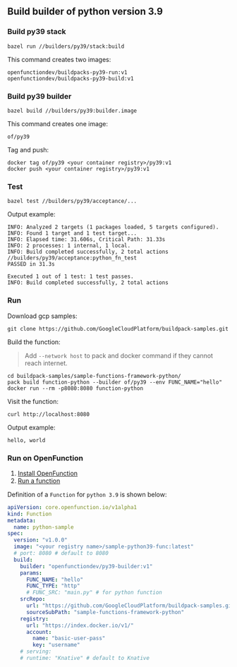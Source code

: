 ## Build builder of python version 3.9

### Build py39 stack

```shell
bazel run //builders/py39/stack:build
```

This command creates two images:

```shell
openfunctiondev/buildpacks-py39-run:v1
openfunctiondev/buildpacks-py39-build:v1
```

### Build py39 builder

```shell
bazel build //builders/py39:builder.image
```

This command creates one image:

```shell
of/py39
```

Tag and push:

```shell
docker tag of/py39 <your container registry>/py39:v1
docker push <your container registry>/py39:v1
```

### Test

```shell
bazel test //builders/py39/acceptance/...
```

Output example:

```shell
INFO: Analyzed 2 targets (1 packages loaded, 5 targets configured).
INFO: Found 1 target and 1 test target...
INFO: Elapsed time: 31.606s, Critical Path: 31.33s
INFO: 2 processes: 1 internal, 1 local.
INFO: Build completed successfully, 2 total actions
//builders/py39/acceptance:python_fn_test                            PASSED in 31.3s

Executed 1 out of 1 test: 1 test passes.
INFO: Build completed successfully, 2 total actions
```

### Run

Download gcp samples:

```shell
git clone https://github.com/GoogleCloudPlatform/buildpack-samples.git
```

Build the function:

> Add `--network host` to pack and docker command if they cannot reach internet.

```shell
cd buildpack-samples/sample-functions-framework-python/
pack build function-python --builder of/py39 --env FUNC_NAME="hello"
docker run --rm -p8080:8080 function-python
```

Visit the function:

```shell
curl http://localhost:8080
```

Output example:

```shell
hello, world
```

### Run on OpenFunction

1. [Install OpenFunction](https://github.com/OpenFunction/OpenFunction#quickstart)
2. [Run a function](https://github.com/OpenFunction/OpenFunction#sample-run-a-function)

Definition of a ```Function``` for ```python 3.9``` is shown below:

```yaml
apiVersion: core.openfunction.io/v1alpha1
kind: Function
metadata:
  name: python-sample
spec:
  version: "v1.0.0"
  image: "<your registry name>/sample-python39-func:latest"
  # port: 8080 # default to 8080
  build:
    builder: "openfunctiondev/py39-builder:v1"
    params:
      FUNC_NAME: "hello"
      FUNC_TYPE: "http"
      # FUNC_SRC: "main.py" # for python function
    srcRepo:
      url: "https://github.com/GoogleCloudPlatform/buildpack-samples.git"
      sourceSubPath: "sample-functions-framework-python"
    registry:
      url: "https://index.docker.io/v1/"
      account:
        name: "basic-user-pass"
        key: "username"
    # serving:
    # runtime: "Knative" # default to Knative
```
